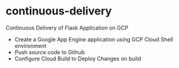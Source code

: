 # continuous-delivery
Continuous Delivery of Flask Application on GCP

- Create a Google App Engine application using GCP Cloud Shell environment
- Push source code to Github
- Configure Cloud Build to Deploy Changes on build
